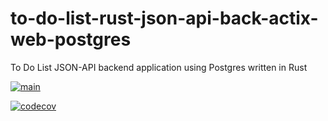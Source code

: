 # to-do-list-rust-json-api-back-actix-web-postgres
To Do List JSON-API backend application using Postgres written in Rust

[![main](https://github.com/intrepion/to-do-list-rust-json-api-back-actix-web-postgres/actions/workflows/main.yml/badge.svg?branch=main)](https://github.com/intrepion/to-do-list-rust-json-api-back-actix-web-postgres/actions/workflows/main.yml)

[![codecov](https://codecov.io/gh/intrepion/to-do-list-rust-json-api-back-actix-web-postgres/branch/main/graph/badge.svg?token=DIBFM48JPE)](https://codecov.io/gh/intrepion/to-do-list-rust-json-api-back-actix-web-postgres)
